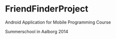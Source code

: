 FriendFinderProject
===================

Android Application for Mobile Programming Course

Summerschool in Aalborg 2014
